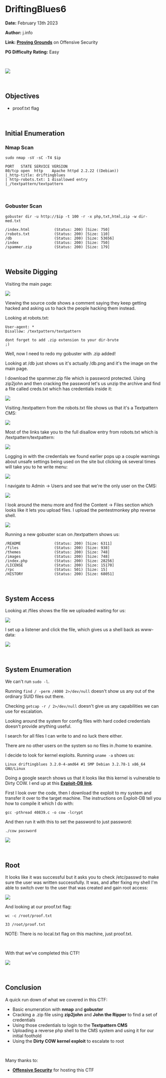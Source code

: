 # DriftingBlues6
**Date:** February 13th 2023

**Author:** j.info

**Link:** [**Proving Grounds**](https://portal.offensive-security.com/proving-grounds/play) on Offensive Security

**PG Difficulty Rating:** Easy

<br>

![](images/db0.png)

<br>

## Objectives
- proof.txt flag

<br>

## Initial Enumeration

### Nmap Scan

`sudo nmap -sV -sC -T4 $ip`

```
PORT   STATE SERVICE VERSION
80/tcp open  http    Apache httpd 2.2.22 ((Debian))
|_http-title: driftingblues
| http-robots.txt: 1 disallowed entry 
|_/textpattern/textpattern
```

<br>

### Gobuster Scan

`gobuster dir -u http://$ip -t 100 -r -x php,txt,html,zip -w dir-med.txt`

```
/index.html           (Status: 200) [Size: 750]
/robots.txt           (Status: 200) [Size: 110]
/db                   (Status: 200) [Size: 53656]
/index                (Status: 200) [Size: 750]
/spammer.zip          (Status: 200) [Size: 179]
```

<br>

## Website Digging

Visiting the main page:

![](images/db1.png)

Viewing the source code shows a comment saying they keep getting hacked and asking us to hack the people hacking them instead.

Looking at robots.txt:

```
User-agent: *
Disallow: /textpattern/textpattern

dont forget to add .zip extension to your dir-brute
;)
```

Well, now I need to redo my gobuster with .zip added!

Looking at /db just shows us it's actually /db.png and it's the image on the main page.

I download the spammer.zip file which is password protected. Using zip2john and then cracking the password let's us unzip the archive and find a file called creds.txt which has credentials inside it:

![](images/db2.png)

Visiting /textpattern from the robots.txt file shows us that it's a Textpattern CMS:

![](images/db3.png)

Most of the links take you to the full disallow entry from robots.txt which is /textpattern/textpattern:

![](images/db4.png)

Logging in with the credentials we found earlier pops up a couple warnings about unsafe settings being used on the site but clicking ok several times will take you to he write menu:

![](images/db5.png)

I navigate to Admin -> Users and see that we're the only user on the CMS:

![](images/db6.png)

I look around the menu more and find the Content -> Files section which looks like it lets you upload files. I upload the pentestmonkey php reverse shell.

![](images/db7.png)

Running a new gobuster scan on /textpattern shows us:

```
/README               (Status: 200) [Size: 6311]
/files                (Status: 200) [Size: 938]
/themes               (Status: 200) [Size: 748]
/images               (Status: 200) [Size: 748]
/index.php            (Status: 200) [Size: 28256]
/LICENSE              (Status: 200) [Size: 15170]
/rpc                  (Status: 501) [Size: 15]
/HISTORY              (Status: 200) [Size: 68051]
```

<br>

## System Access

Looking at /files shows the file we uploaded waiting for us:

![](images/db8.png)

I set up a listener and click the file, which gives us a shell back as www-data:

![](images/db9.png)

<br>

## System Enumeration

We can't run `sudo -l`.

Running `find / -perm /4000 2>/dev/null` doesn't show us any out of the ordinary SUID files out there.

Checking `getcap -r / 2>/dev/null` doesn't give us any capabilities we can use for escalation.

Looking around the system for config files with hard coded credentials doesn't provide anything useful.

I search for all files I can write to and no luck there either.

There are no other users on the system so no files in /home to examine.

I decide to look for kernel exploits. Running `uname -a` shows us:

```
Linux driftingblues 3.2.0-4-amd64 #1 SMP Debian 3.2.78-1 x86_64 GNU/Linux
```

Doing a google search shows us that it looks like this kernel is vulnerable to Dirty COW. I end up at this [**Exploit-DB link**](https://www.exploit-db.com/exploits/40839).

First I look over the code, then I download the exploit to my system and transfer it over to the target machine. The instructions on Exploit-DB tell you how to compile it which I do with:

`gcc -pthread 40839.c -o cow -lcrypt`

And then run it with this to set the password to just password:

`./cow password`

![](images/db10.png)

<br>

## Root

It looks like it was successful but it asks you to check /etc/passwd to make sure the user was written successfully. It was, and after fixing my shell I'm able to switch over to the user that was created and gain root access:

![](images/db11.png)

And looking at our proof.txt flag:

`wc -c /root/proof.txt`

```
33 /root/proof.txt
```

NOTE: There is no local.txt flag on this machine, just proof.txt.

<br>

With that we've completed this CTF!

![](images/db12.png)

<br>

## Conclusion

A quick run down of what we covered in this CTF:

- Basic enumeration with **nmap** and **gobuster**
- Cracking a .zip file using **zip2john** and **John the Ripper** to find a set of credentials
- Using those credentials to login to the **Textpattern CMS**
- Uploading a reverse php shell to the CMS system and using it for our initial foothold
- Using the **Dirty COW kernel exploit** to escalate to root

<br>

Many thanks to:
- [**Offensive Security**](https://www.offensive-security.com/) for hosting this CTF
